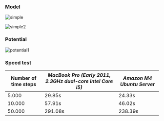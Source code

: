 ### Model

![simple](https://cloud.githubusercontent.com/assets/15310535/23587650/0fb4eca2-01c2-11e7-8da6-b3a79284d769.jpg)

![simple2](https://cloud.githubusercontent.com/assets/15310535/23587651/0fb513a8-01c2-11e7-97c3-885926816a06.jpg)

### Potential
![potential1](https://cloud.githubusercontent.com/assets/15310535/23588979/8c066e70-01d6-11e7-8d7e-2ca79acb9021.jpg)

### Speed test

| Number of time steps | _MacBook Pro (Early 2011, 2.3GHz dual-core Intel Core i5)_ | _Amazon M4 Ubuntu Server_ |
| ------------- | ------------- | --------- |
|  5.000 | 29.85s | 24.33s |
| 10.000 | 57.91s | 46.02s |
| 50.000 | 291.08s | 238.39s |